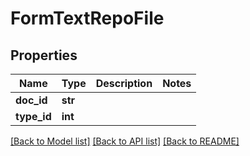 # FormTextRepoFile

## Properties
Name | Type | Description | Notes
------------ | ------------- | ------------- | -------------
**doc_id** | **str** |  | 
**type_id** | **int** |  | 

[[Back to Model list]](../README.md#documentation-for-models) [[Back to API list]](../README.md#documentation-for-api-endpoints) [[Back to README]](../README.md)

